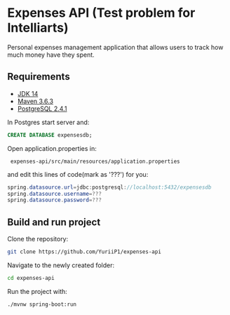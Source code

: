 # Expenses API (Test problem for Intelliarts)

Personal expenses management application that allows users to track how much money have they spent. 

## Requirements
- [JDK 14](https://jdk.java.net/14/)
- [Maven 3.6.3](https://maven.apache.org/download.cgi)
- [PostgreSQL 2.4.1](https://postgresapp.com/downloads.html)

In Postgres start server and:
```sql
CREATE DATABASE expensesdb;
```
Open application.properties in:
```bas
 expenses-api/src/main/resources/application.properties 
```
and edit this lines of code(mark as '???') for you:
```java
spring.datasource.url=jdbc:postgresql://localhost:5432/expensesdb
spring.datasource.username=???
spring.datasource.password=???
```
## Build and run project

Clone the repository:
```bash
git clone https://github.com/YuriiP1/expenses-api
```
Navigate to the newly created folder:
```bash
cd expenses-api
```
Run the project with:
```bash
./mvnw spring-boot:run
